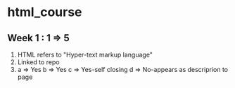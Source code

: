 # html_course
## Week 1 : 1 => 5
  1. HTML refers to "Hyper-text markup language"
  2. Linked to repo
  3. a => Yes 
     b => Yes 
     c => Yes-self closing 
     d => No-appears as descriprion to page 



